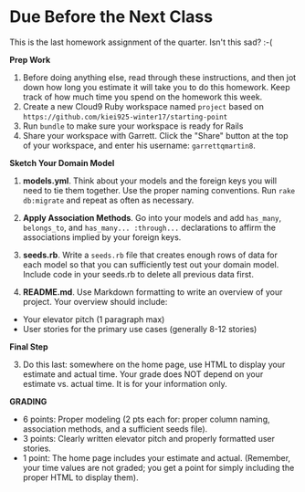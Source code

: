 # Due Before the Next Class

This is the last homework assignment of the quarter.  Isn't this sad? :-(

**Prep Work**

1. Before doing anything else, read through these instructions, and then jot down how long you estimate it will take you to do this homework. Keep track of how much time you spend on the homework this week.
3. Create a new Cloud9 Ruby workspace named `project` based on ```https://github.com/kiei925-winter17/starting-point```
2. Run `bundle` to make sure your workspace is ready for Rails
4. Share your workspace with Garrett. Click the "Share" button at the top of your workspace, and enter his username: `garrettqmartin8`.  

**Sketch Your Domain Model**

1. **models.yml**.  Think about your models and the foreign keys you will
need to tie them together.  Use the proper naming conventions.  Run `rake db:migrate` and repeat as often as necessary.

2. **Apply Association Methods**.  Go into your models and add `has_many`,
`belongs_to`, and `has_many... :through...` declarations to affirm
the associations implied by your foreign keys.

3. **seeds.rb**.  Write a `seeds.rb` file that creates enough rows of data
for each model so that you can sufficiently test out your domain model.
Include code in your seeds.rb to delete all previous data first.

4. **README.md**.  Use Markdown formatting to write an overview of
your project.  Your overview should include:

* Your elevator pitch (1 paragraph max)
* User stories for the primary use cases (generally 8-12 stories)


**Final Step**

3. Do this last: somewhere on the home page, use HTML to display your estimate and actual time.  Your grade does NOT depend on your estimate vs. actual time.  It is for your information only.


**GRADING**

- 6 points: Proper modeling (2 pts each for: proper column naming, association
  methods, and a sufficient seeds file).
- 3 points: Clearly written elevator pitch and properly formatted user stories.
- 1 point: The home page includes your estimate and actual. (Remember, your time values are not graded; you get a point for simply including the proper HTML to display them).
